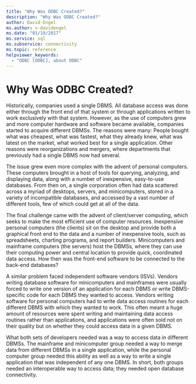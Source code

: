 ```yaml
---
title: "Why Was ODBC Created?"
description: "Why Was ODBC Created?"
author: David-Engel
ms.author: v-davidengel
ms.date: "01/19/2017"
ms.service: sql
ms.subservice: connectivity
ms.topic: reference
helpviewer_keywords:
  - "ODBC [ODBC], about ODBC"
---
```

# Why Was ODBC Created?
Historically, companies used a single DBMS. All database access was done either through the front end of that system or through applications written to work exclusively with that system. However, as the use of computers grew and more computer hardware and software became available, companies started to acquire different DBMSs. The reasons were many: People bought what was cheapest, what was fastest, what they already knew, what was latest on the market, what worked best for a single application. Other reasons were reorganizations and mergers, where departments that previously had a single DBMS now had several.  
  
 The issue grew even more complex with the advent of personal computers. These computers brought in a host of tools for querying, analyzing, and displaying data, along with a number of inexpensive, easy-to-use databases. From then on, a single corporation often had data scattered across a myriad of desktops, servers, and minicomputers, stored in a variety of incompatible databases, and accessed by a vast number of different tools, few of which could get at all of the data.  
  
 The final challenge came with the advent of client/server computing, which seeks to make the most efficient use of computer resources. Inexpensive personal computers (the clients) sit on the desktop and provide both a graphical front end to the data and a number of inexpensive tools, such as spreadsheets, charting programs, and report builders. Minicomputers and mainframe computers (the servers) host the DBMSs, where they can use their computing power and central location to provide quick, coordinated data access. How then was the front-end software to be connected to the back-end databases?  
  
 A similar problem faced independent software vendors (ISVs). Vendors writing database software for minicomputers and mainframes were usually forced to write one version of an application for each DBMS or write DBMS-specific code for each DBMS they wanted to access. Vendors writing software for personal computers had to write data access routines for each different DBMS with which they wanted to work. This often meant a huge amount of resources were spent writing and maintaining data access routines rather than applications, and applications were often sold not on their quality but on whether they could access data in a given DBMS.  
  
 What both sets of developers needed was a way to access data in different DBMSs. The mainframe and minicomputer group needed a way to merge data from different DBMSs in a single application, while the personal computer group needed this ability as well as a way to write a single application that was independent of any one DBMS. In short, both groups needed an interoperable way to access data; they needed open database connectivity.
